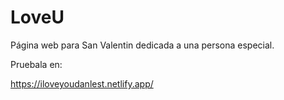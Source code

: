 # LoveU
Página web para San Valentin dedicada a una persona especial.

Pruebala en:

https://iloveyoudanlest.netlify.app/
